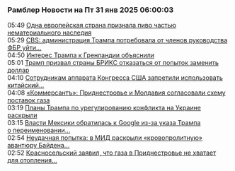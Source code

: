 <h3>Рамблер Новости на Пт 31 янв 2025 06:00:03</h3>
<div class="rssn table">
  <span class="smaller gray hspace">05:49</span> <a class="nodecor" href="https://news.rambler.ru/world/54131139-odna-evropeyskaya-strana-priznala-pivo-chastyu-nematerialnogo-naslediya/">Одна европейская страна признала пиво частью нематериального наследия</a>
</div>
<div class="rssn table">
  <span class="smaller gray hspace">05:29</span> <a class="nodecor" href="https://news.rambler.ru/world/54131087-cbs-administratsiya-trampa-potrebovala-ot-chlenov-rukovodstva-fbr-uyti-v-otstavku/">CBS: администрация Трампа потребовала от членов руководства ФБР уйти...</a>
</div>
<div class="rssn table">
  <span class="smaller gray hspace">04:50</span> <a class="nodecor" href="https://news.rambler.ru/world/54118894-interes-trampa-k-grenlandii-obyasnili/">Интерес Трампа к Гренландии объяснили</a>
</div>
<div class="rssn table">
  <span class="smaller gray hspace">05:01</span> <a class="nodecor" href="https://news.rambler.ru/world/54131077-tramp-prizval-strany-briks-otkazatsya-ot-popytok-zamenit-dollar/">Трамп призвал страны БРИКС отказаться от попыток заменить доллар</a>
</div>
<div class="rssn table">
  <span class="smaller gray hspace">04:10</span> <a class="nodecor" href="https://news.rambler.ru/world/54131017-sotrudnikam-apparata-kongressa-ssha-zapretili-ispolzovat-kitayskiy-ii-deepseek/">Сотрудникам аппарата Конгресса США запретили использовать китайский...</a>
</div>
<div class="rssn table">
  <span class="smaller gray hspace">04:08</span> <a class="nodecor" href="https://news.rambler.ru/world/54131007-kommersant-pridnestrove-i-moldaviya-soglasovali-shemu-postavok-gaza/">«Коммерсантъ»: Приднестровье и Молдавия согласовали схему поставок газа</a>
</div>
<div class="rssn table">
  <span class="smaller gray hspace">03:19</span> <a class="nodecor" href="https://news.rambler.ru/world/54130941-plany-trampa-po-uregulirovaniyu-konflikta-na-ukraine-raskryli/">Планы Трампа по урегулированию конфликта на Украине раскрыли</a>
</div>
<div class="rssn table">
  <span class="smaller gray hspace">03:15</span> <a class="nodecor" href="https://news.rambler.ru/world/54126409-vlasti-meksiki-obratilas-k-google-iz-za-ukaza-trampa-o-pereimenovanii-zaliva/">Власти Мексики обратилась к Google из-за указа Трампа о переименовании...</a>
</div>
<div class="rssn table">
  <span class="smaller gray hspace">02:54</span> <a class="nodecor" href="https://news.rambler.ru/world/54130931-neudachnaya-popytka-v-mid-raskryli-krovoprolitnuyu-avantyuru-baydena-na-ukraine/">Неудачная попытка: в МИД раскрыли «кровопролитную» авантюру Байдена...</a>
</div>
<div class="rssn table">
  <span class="smaller gray hspace">02:52</span> <a class="nodecor" href="https://news.rambler.ru/world/54130899-krasnoselskiy-zayavil-chto-gaza-v-pridnestrove-ne-hvataet-dlya-otopleniya-domov/">Красносельский заявил, что газа в Приднестровье не хватает для отопления...</a>
</div>